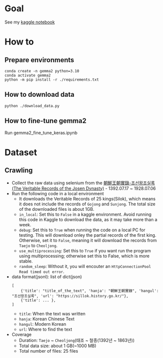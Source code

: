 # Goal
See my [kaggle notebook](https://www.kaggle.com/code/cy4ego/fine-tune-gemma2-to-revive-joseon-s-korea-legacy)
# How to
## Prepare environments
```
conda create -n gemma2 python=3.10
conda activate gemma2
python -m pip install -r ./requirements.txt
```

## How to download data
```
python ./download_data.py
```

## How to fine-tune gemma2
Run gemma2_fine_tune_keras.ipynb

# Dataset
## Crawling
- Collect the raw data using selenium from the [朝鮮王朝實錄-조선왕조실록(The Veritable Records of the Josen Dynasty)](https://sillok.history.go.kr/) - 1392.07.17 ~ 1928.07.06
- Run the following code in a local environment
  - It downloads the Veritable Records of 25 kings(Silok), which means it does not include the records of `Gojong` and `Sunjong`. The total size of the downloaded files is about 1GB.
  - `in_local`: Set this to `False` in a kaggle environment. Avoid running this code in Kaggle to download the data, as it may take more than a week.
  - `debug`: Set this to `True` when running the code on a local PC for testing. This will download onley the partial records of the first king. Otherwise, set it to `False`, meaning it will download the records from `Taejo` to `Cheoljong`.
  - `use_multiprocessing`: Set this to `True` if you want run the program using multiprocessing; otherwise set this to False, which is more stable.
  - `random_sleep`: Without it, you will encouter an `HttpConnectionPool Read timed out error`.
- data format(jsonl): list of dict(json)
  ```
  [
      {'title': "title_of_the_text", 'hanja': "朝鮮王朝實錄", 'hangul': "조선왕조실록", 'url': "https://sillok.history.go.kr/"},
      {'title': ... },
  ]
  ```
  - `title`: When the text was written
  - `hanja`: Korean Chinese Text
  - `hangul`: Modern Korean
  - `url`: Where to find the text 
- Coverage
  - Duration: `Taejo` ~ `Cheoljong`(태조 ~ 철종(1392년 ~ 1863년))
  - Total data size: about 1 GB(~1000 MB)
  - Total number of files: 25 files